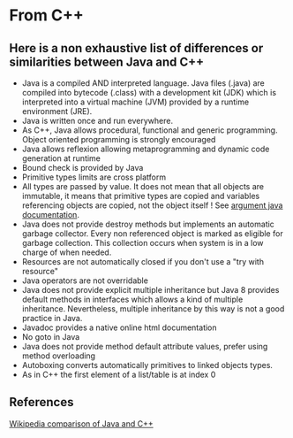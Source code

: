# From C++

## Here is a non exhaustive list of differences or similarities between Java and C++

* Java is a compiled AND interpreted language. Java files (.java) are compiled into bytecode (.class) with a development
 kit (JDK) which is interpreted into a virtual machine (JVM) provided by a runtime environment (JRE).
* Java is written once and run everywhere.
* As C++, Java allows procedural, functional and generic programming. Object oriented programming is strongly encouraged
* Java allows reflexion allowing metaprogramming and dynamic code generation at runtime
* Bound check is provided by Java
* Primitive types limits are cross platform
* All types are passed by value. It does not mean that all objects are immutable, it means that primitive types are 
copied and variables referencing objects are copied, not the object itself ! 
See [argument java documentation](http://docs.oracle.com/javase/tutorial/java/javaOO/arguments.html).
* Java does not provide destroy methods but implements an automatic garbage collector. Every non referenced object
is marked as eligible for garbage collection. This collection occurs when system is in a low charge of when needed.
* Resources are not automatically closed if you don't use a "try with resource"
* Java operators are not overridable
* Java does not provide explicit multiple inheritance but Java 8 provides default methods in interfaces which allows
 a kind of multiple inheritance. Nevertheless, multiple inheritance by this way is not a good practice in Java.
* Javadoc provides a native online html documentation
* No goto in Java
* Java does not provide method default attribute values, prefer using method overloading
* Autoboxing converts automatically primitives to linked objects types.
* As in C++ the first element of a list/table is at index 0
    

## References

 [Wikipedia comparison of Java and C++](https://en.wikipedia.org/wiki/Comparison_of_Java_and_C%2B%2B)
